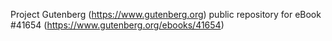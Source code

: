 Project Gutenberg (https://www.gutenberg.org) public repository
for eBook #41654 (https://www.gutenberg.org/ebooks/41654)
